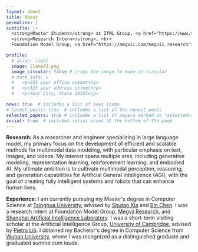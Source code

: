 ```yaml
---
layout: about
title: About
permalink: /
subtitle: |+
  <strong>Master Student</strong> at ITML Group, <a href="https://www.tsinghua.edu.cn/">Tsinghua University</a>. <br><br>
  <strong>Research Intern</strong>, <br>
  Foundation Model Group, <a href="https://megvii.com/megvii_research">Megvii Research (Face++)</a>.

profile:
  # align: right
  image: llama43.png
  image_circular: false # crops the image to make it circular
  # more_info: >
  #   <p>555 your office number</p>
  #   <p>123 your address street</p>
  #   <p>Your City, State 12345</p>

news: true  # includes a list of news items
# latest_posts: true  # includes a list of the newest posts
selected_papers: true # includes a list of papers marked as "selected={true}"
social: true  # includes social icons at the bottom of the page
---
```


**Research:** As a researcher and engineer specializing in large language model, my primary focus on the development of efficient and scalable methods for multimodal data modeling, with particular emphasis on text, images, and videos. My interest spans multiple ares, including generative modeling, representation learning, reinforcement learning, and embodied AI. My ultimate ambition is to cultivate multimodal perception, reasoning, and generation capabilities for Artificial General Intelligence (AGI), with the goal of creating fully intelligent systems and robots that can enhance human lives.

**Experience:** I am currently pursuing my Master's degree in Computer Science at [Tsinghua University](https://www.tsinghua.edu.cn/), advised by [Shutao Xia](https://scholar.google.com/citations?user=koAXTXgAAAAJ&hl=zh-CN) and [Bin Chen](https://scholar.google.com.hk/citations?user=Yl0wv7AAAAAJ&hl=zh-CN). I was a research intern at Foundation Model Group, [Megvii Research](https://megvii.com/megvii_research), and [Shanghai Artificial Intelligence Laboratory](https://www.shlab.org.cn). I was a short-term visiting scholar at the Artificial Intelligence Group, [University of Cambridge](https://www.cam.ac.uk), advised by [Pietro Liò](https://scholar.google.com/citations?user=4YhNJBEAAAAJ&hl=en). I obtained my Bachelor's degree in Computer Science from [Wuhan University](https://www.whu.edu.cn/), where I was recognized as a distinguished graduate and graduated <em>summa cum laude</em>.

